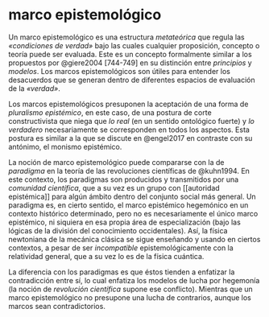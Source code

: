 # marco epistemológico
Un marco epistemológico es una estructura *metateórica* que regula las *«condiciones de verdad»* bajo las cuales cualquier proposición, concepto o teoría puede ser evaluada. Este es un concepto formalmente similar a los propuestos por @giere2004 [744-749] en su distinción entre *principios* y *modelos*. Los marcos epistemológicos son útiles para entender los desacuerdos que se generan dentro de diferentes espacios de evaluación de la *«verdad»*.

Los marcos epistemológicos presuponen la aceptación de una forma de *pluralismo epistémico*, en este caso, de una postura de corte constructivista que niega que *lo real* (en un sentido ontológico fuerte) y *lo verdadero* necesariamente se corresponden en todos los aspectos. Esta postura es similar a la que se discute en @engel2017 en contraste con su antónimo, el monismo epistémico.


La noción de marco epistemológico puede compararse con la de *paradigma* en la teoría de las revoluciones científicas de @kuhn1994. En este contexto, los paradigmas son producidos y transmitidos por una *comunidad científica*, que a su vez es un grupo con [[autoridad epistémica]] para algún ámbito dentro del conjunto social más general. Un paradigma es, en cierto sentido, el marco epistémico hegemónico en un contexto histórico determinado, pero no es necesariamente el único marco epistémico, ni siquiera en esa propia área de especialización (bajo las lógicas de la división del conocimiento occidentales). Así, la física newtoniana de la mecánica clásica se sigue enseñando y usando en ciertos contextos, a pesar de ser *incompatible* epistemológicamente con la relatividad general, que a su vez lo es de la física cuántica.

La diferencia con los paradigmas es que éstos tienden a enfatizar la contradicción entre sí, lo cual enfatiza los modelos de lucha por hegemonía (la noción de *revolución científica* supone ese conflicto). Mientras que un marco epistemológico no presupone una lucha de contrarios, aunque los marcos sean contradictorios.
